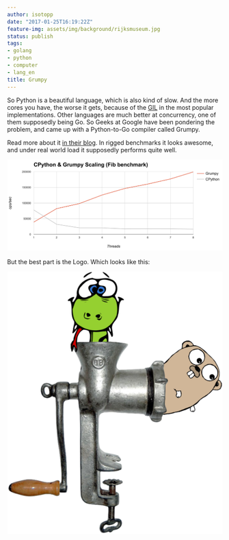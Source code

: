 ```yaml
---
author: isotopp
date: "2017-01-25T16:19:22Z"
feature-img: assets/img/background/rijksmuseum.jpg
status: publish
tags:
- golang
- python
- computer
- lang_en
title: Grumpy
---
```


So Python is a beautiful language, which is also kind of slow. 
And the more cores you have, the worse it gets, because of the 
[GIL](https://en.wikipedia.org/wiki/Global_interpreter_lock) 
in the most popular implementations.
Other languages are much better at concurrency, one of them supposedly being Go.
So Geeks at Google have been pondering the problem, and came up with a Python-to-Go compiler called
Grumpy. 

Read more about it 
[in their blog](https://opensource.googleblog.com/2017/01/grumpy-go-running-python.html).
In rigged benchmarks it looks awesome, and under real world load it supposedly performs quite well.

![](/uploads/2017/01/gil-at-work.png)

But the best part is the Logo. Which looks like this:

![](/uploads/2017/01/grumpy.png)
